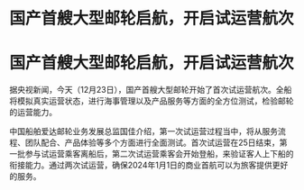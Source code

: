 # 国产首艘大型邮轮启航，开启试运营航次

# 国产首艘大型邮轮启航，开启试运营航次

据央视新闻，今天（12月23日），国产首艘大型邮轮开始了首次试运营航次。全船将模拟真实运营状态，进行海事管理以及产品服务等方面的全方位测试，检验邮轮的运营能力。

中国船舶爱达邮轮业务发展总监国佳介绍，第一次试运营过程当中，将从服务流程、团队配合、产品体验等多个方面进行全面测试。首次试运营在25日结束，第一批参与试运营乘客离船后，第二次试运营乘客会开始登船，来验证客人上下船的衔接能力。通过两次试运营，确保2024年1月1日的商业首航可以为旅客提供更好的服务。

